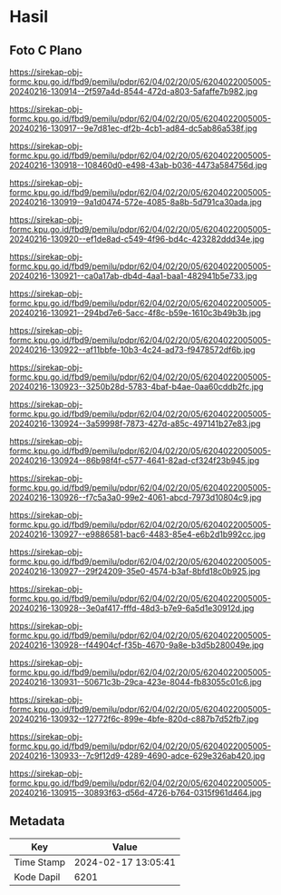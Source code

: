 # Hasil

## Foto C Plano

https://sirekap-obj-formc.kpu.go.id/fbd9/pemilu/pdpr/62/04/02/20/05/6204022005005-20240216-130914--2f597a4d-8544-472d-a803-5afaffe7b982.jpg

https://sirekap-obj-formc.kpu.go.id/fbd9/pemilu/pdpr/62/04/02/20/05/6204022005005-20240216-130917--9e7d81ec-df2b-4cb1-ad84-dc5ab86a538f.jpg

https://sirekap-obj-formc.kpu.go.id/fbd9/pemilu/pdpr/62/04/02/20/05/6204022005005-20240216-130918--108460d0-e498-43ab-b036-4473a584756d.jpg

https://sirekap-obj-formc.kpu.go.id/fbd9/pemilu/pdpr/62/04/02/20/05/6204022005005-20240216-130919--9a1d0474-572e-4085-8a8b-5d791ca30ada.jpg

https://sirekap-obj-formc.kpu.go.id/fbd9/pemilu/pdpr/62/04/02/20/05/6204022005005-20240216-130920--ef1de8ad-c549-4f96-bd4c-423282ddd34e.jpg

https://sirekap-obj-formc.kpu.go.id/fbd9/pemilu/pdpr/62/04/02/20/05/6204022005005-20240216-130921--ca0a17ab-db4d-4aa1-baa1-482941b5e733.jpg

https://sirekap-obj-formc.kpu.go.id/fbd9/pemilu/pdpr/62/04/02/20/05/6204022005005-20240216-130921--294bd7e6-5acc-4f8c-b59e-1610c3b49b3b.jpg

https://sirekap-obj-formc.kpu.go.id/fbd9/pemilu/pdpr/62/04/02/20/05/6204022005005-20240216-130922--af11bbfe-10b3-4c24-ad73-f9478572df6b.jpg

https://sirekap-obj-formc.kpu.go.id/fbd9/pemilu/pdpr/62/04/02/20/05/6204022005005-20240216-130923--3250b28d-5783-4baf-b4ae-0aa60cddb2fc.jpg

https://sirekap-obj-formc.kpu.go.id/fbd9/pemilu/pdpr/62/04/02/20/05/6204022005005-20240216-130924--3a59998f-7873-427d-a85c-497141b27e83.jpg

https://sirekap-obj-formc.kpu.go.id/fbd9/pemilu/pdpr/62/04/02/20/05/6204022005005-20240216-130924--86b98f4f-c577-4641-82ad-cf324f23b945.jpg

https://sirekap-obj-formc.kpu.go.id/fbd9/pemilu/pdpr/62/04/02/20/05/6204022005005-20240216-130926--f7c5a3a0-99e2-4061-abcd-7973d10804c9.jpg

https://sirekap-obj-formc.kpu.go.id/fbd9/pemilu/pdpr/62/04/02/20/05/6204022005005-20240216-130927--e9886581-bac6-4483-85e4-e6b2d1b992cc.jpg

https://sirekap-obj-formc.kpu.go.id/fbd9/pemilu/pdpr/62/04/02/20/05/6204022005005-20240216-130927--29f24209-35e0-4574-b3af-8bfd18c0b925.jpg

https://sirekap-obj-formc.kpu.go.id/fbd9/pemilu/pdpr/62/04/02/20/05/6204022005005-20240216-130928--3e0af417-fffd-48d3-b7e9-6a5d1e30912d.jpg

https://sirekap-obj-formc.kpu.go.id/fbd9/pemilu/pdpr/62/04/02/20/05/6204022005005-20240216-130928--f44904cf-f35b-4670-9a8e-b3d5b280049e.jpg

https://sirekap-obj-formc.kpu.go.id/fbd9/pemilu/pdpr/62/04/02/20/05/6204022005005-20240216-130931--50671c3b-29ca-423e-8044-fb83055c01c6.jpg

https://sirekap-obj-formc.kpu.go.id/fbd9/pemilu/pdpr/62/04/02/20/05/6204022005005-20240216-130932--12772f6c-899e-4bfe-820d-c887b7d52fb7.jpg

https://sirekap-obj-formc.kpu.go.id/fbd9/pemilu/pdpr/62/04/02/20/05/6204022005005-20240216-130933--7c9f12d9-4289-4690-adce-629e326ab420.jpg

https://sirekap-obj-formc.kpu.go.id/fbd9/pemilu/pdpr/62/04/02/20/05/6204022005005-20240216-130915--30893f63-d56d-4726-b764-0315f961d464.jpg


## Metadata

| Key        | Value               |
| ---------- | ------------------- |
| Time Stamp | 2024-02-17 13:05:41 |
| Kode Dapil | 6201                |



